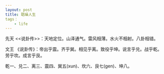 ```yaml
---
layout: post
title: 聒噪人生
tags：
    - life
---
```


先天
<<说卦传>>：天地定位。山泽通气。雷风相薄。水火不相射。八卦相错。

文王
《说卦传》：帝出乎震。齐乎巽。相见乎离。致役乎坤。说言乎兑。战乎乾。劳乎坎。成言乎艮。 

乾一、兑二、离三、震四、巽五(xun)、坎六、艮七(gen)、坤八。



